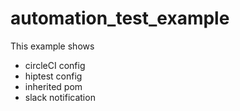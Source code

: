 # automation_test_example

This example shows     

- circleCI config   
- hiptest config    
- inherited pom
- slack notification
